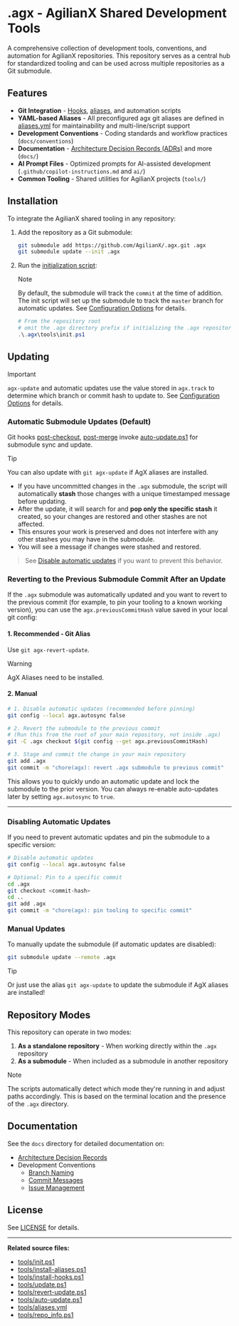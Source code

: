 # .agx - AgilianX Shared Development Tools

A comprehensive collection of development tools, conventions, and automation for AgilianX repositories. This repository serves as a central hub for standardized tooling and can be used across multiple repositories as a Git submodule.

## Features

- **Git Integration** - [Hooks](docs/adr/git/Hooks.md), [aliases](docs/adr/git/Aliases.md), and automation scripts
- **YAML-based Aliases** - All preconfigured agx git aliases are defined in [aliases.yml](tools/aliases.yml) for maintainability and multi-line/script support
- **Development Conventions** - Coding standards and workflow practices (`docs/conventions`)
- **Documentation** - [Architecture Decision Records (ADRs)](docs/adr/README.md) and more (`docs/`)
- **AI Prompt Files** - Optimized prompts for AI-assisted development (`.github/copilot-instructions.md` and `ai/`)
- **Common Tooling** - Shared utilities for AgilianX projects (`tools/`)

## Installation

To integrate the AgilianX shared tooling in any repository:

1. Add the repository as a Git submodule:

    ```bash
    git submodule add https://github.com/AgilianX/.agx.git .agx
    git submodule update --init .agx
    ```

2. Run the [initialization script](tools/init.ps1):

    > [!NOTE]
    > By default, the submodule will track the `commit` at the time of addition.
    > The init script will set up the submodule to track the `master` branch for automatic updates.
    > See [Configuration Options](docs/adr/git/Config.md) for details.

   ```powershell
   # From the repository root
   # omit the .agx directory prefix if initializing the .agx repository
   .\.agx\tools\init.ps1
   ```

## Updating

> [!IMPORTANT]
> `agx-update` and automatic updates use the value stored in `agx.track` to determine which branch or commit hash to update to. See [Configuration Options](docs/adr/git/Config.md) for details.

### Automatic Submodule Updates (Default)

Git hooks [post-checkout](hooks/post-checkout), [post-merge](hooks/post-merge) invoke [auto-update.ps1](tools/auto-update.ps1) for submodule sync and update.

> [!TIP]
> You can also update with `git agx-update` if AgX aliases are installed.

- If you have uncommitted changes in the `.agx` submodule, the script will automatically **stash** those changes with a unique timestamped message before updating.
- After the update, it will search for and **pop only the specific stash** it created, so your changes are restored and other stashes are not affected.
- This ensures your work is preserved and does not interfere with any other stashes you may have in the submodule.
- You will see a message if changes were stashed and restored.

> See [Disable automatic updates](#disabling-automatic-updates) if you want to prevent this behavior.

### Reverting to the Previous Submodule Commit After an Update

If the `.agx` submodule was automatically updated and you want to revert to the previous commit (for example, to pin your tooling to a known working version), you can use the `agx.previousCommitHash` value saved in your local git config:

#### 1. Recommended - Git Alias

Use `git agx-revert-update`.

> [!WARNING]
> AgX Aliases need to be installed.

#### 2. Manual

```bash
# 1. Disable automatic updates (recommended before pinning)
git config --local agx.autosync false

# 2. Revert the submodule to the previous commit
# (Run this from the root of your main repository, not inside .agx)
git -C .agx checkout $(git config --get agx.previousCommitHash)

# 3. Stage and commit the change in your main repository
git add .agx
git commit -m "chore(agx): revert .agx submodule to previous commit"
```

This allows you to quickly undo an automatic update and lock the submodule to the prior version. You can always re-enable auto-updates later by setting `agx.autosync` to `true`.

---

### Disabling Automatic Updates

If you need to prevent automatic updates and pin the submodule to a specific version:

```bash
# Disable automatic updates
git config --local agx.autosync false

# Optional: Pin to a specific commit
cd .agx
git checkout <commit-hash>
cd ..
git add .agx
git commit -m "chore(agx): pin tooling to specific commit"
```

### Manual Updates

To manually update the submodule (if automatic updates are disabled):

```bash
git submodule update --remote .agx
```

> [!TIP]
> Or just use the alias `git agx-update` to update the submodule if AgX aliases are installed!

## Repository Modes

This repository can operate in two modes:

1. **As a standalone repository** - When working directly within the `.agx` repository
2. **As a submodule** - When included as a submodule in another repository

> [!NOTE]
> The scripts automatically detect which mode they're running in and adjust paths accordingly.
> This is based on the terminal location and the presence of the `.agx` directory.

## Documentation

See the `docs` directory for detailed documentation on:

- [Architecture Decision Records](docs/adr/README.md)
- Development Conventions
  - [Branch Naming](docs/conventions/Branches.md)
  - [Commit Messages](docs/conventions/Commits.md)
  - [Issue Management](docs/conventions/Issues.md)

## License

See [LICENSE](LICENSE) for details.

---

**Related source files:**

- [tools/init.ps1](../tools/init.ps1)
- [tools/install-aliases.ps1](../tools/install-aliases.ps1)
- [tools/install-hooks.ps1](../tools/install-hooks.ps1)
- [tools/update.ps1](../tools/update.ps1)
- [tools/revert-update.ps1](../tools/revert-update.ps1)
- [tools/auto-update.ps1](../tools/auto-update.ps1)
- [tools/aliases.yml](../tools/aliases.yml)
- [tools/repo_info.ps1](../tools/repo_info.ps1)
